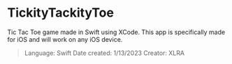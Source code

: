 # TickityTackityToe
Tic Tac Toe game made in Swift using XCode. This app is specifically made for iOS and will work on any iOS device.

> Language: Swift
> Date created: 1/13/2023
> Creator: XLRA


